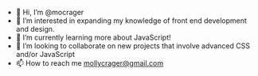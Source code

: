 - 👋 Hi, I’m @mocrager
- 👀 I’m interested in expanding my knowledge of front end development and design.
- 🌱 I’m currently learning more about JavaScript!
- 💞️ I’m looking to collaborate on new projects that involve advanced CSS and/or JavaScript
- 📫 How to reach me mollycrager@gmail.com

<!---
mocrager/mocrager is a ✨ special ✨ repository because its `README.md` (this file) appears on your GitHub profile.
You can click the Preview link to take a look at your changes.
--->
